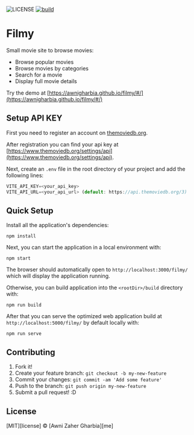 ![LICENSE](https://img.shields.io/github/license/awnigharbia/filmy)
[![build](https://github.com/awnigharbia/filmy/actions/workflows/publish.yaml/badge.svg)](https://github.com/awnigharbia/filmy/actions/workflows/publish.yaml)

# Filmy

Small movie site to browse movies:

- Browse popular movies
- Browse movies by categories
- Search for a movie
- Display full movie details

Try the demo at
[https://awnigharbia.github.io/filmy/#/](https://awnigharbia.github.io/filmy/#/)

## Setup API KEY

First you need to register an account on
[themoviedb.org](https://www.themoviedb.org/).

After registration you can find your api key at
[https://www.themoviedb.org/settings/api](https://www.themoviedb.org/settings/api).

Next, create an `.env` file in the root directory of your project and add the
following lines:

```js
VITE_API_KEY=<your_api_key>
VITE_API_URL=<your_api_url> (default: https://api.themoviedb.org/3)
```

## Quick Setup

Install all the application's dependencies:

`npm install`

Next, you can start the application in a local environment with:

`npm start`

The browser should automatically open to `http://localhost:3000/filmy/` which
will display the application running.

Otherwise, you can build application into the `<rootDir>/build` directory with:

`npm run build`

After that you can serve the optimized web application build at
`http://localhost:5000/filmy/` by default locally with:

`npm run serve`

## Contributing

1. Fork it!
2. Create your feature branch: `git checkout -b my-new-feature`
3. Commit your changes: `git commit -am 'Add some feature'`
4. Push to the branch: `git push origin my-new-feature`
5. Submit a pull request! :D

## License

[MIT][license] &copy; [Awni Zaher Gharbia][me]
